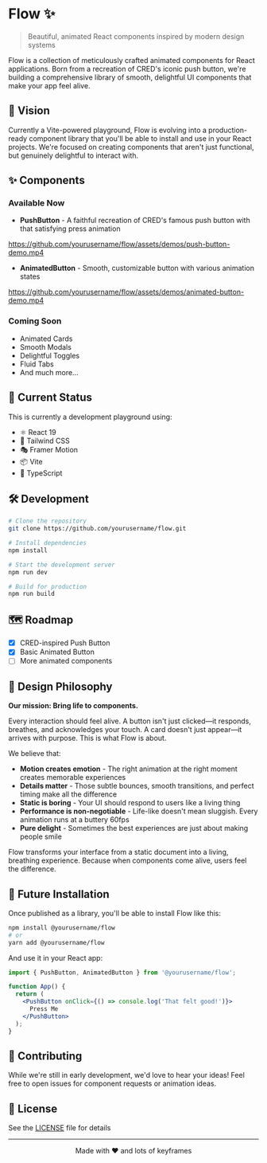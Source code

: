 # Flow ✨

> Beautiful, animated React components inspired by modern design systems

Flow is a collection of meticulously crafted animated components for React applications. Born from a recreation of CRED's iconic push button, we're building a comprehensive library of smooth, delightful UI components that make your app feel alive.

## 🎯 Vision

Currently a Vite-powered playground, Flow is evolving into a production-ready component library that you'll be able to install and use in your React projects. We're focused on creating components that aren't just functional, but genuinely delightful to interact with.

## ✨ Components

### Available Now

- **PushButton** - A faithful recreation of CRED's famous push button with that satisfying press animation

https://github.com/yourusername/flow/assets/demos/push-button-demo.mp4

- **AnimatedButton** - Smooth, customizable button with various animation states

https://github.com/yourusername/flow/assets/demos/animated-button-demo.mp4

### Coming Soon

- Animated Cards
- Smooth Modals
- Delightful Toggles
- Fluid Tabs
- And much more...

## 🚀 Current Status

This is currently a development playground using:

- ⚛️ React 19
- 🎨 Tailwind CSS
- 🎭 Framer Motion
- 📦 Vite
- 🔷 TypeScript

## 🛠️ Development

```bash
# Clone the repository
git clone https://github.com/yourusername/flow.git

# Install dependencies
npm install

# Start the development server
npm run dev

# Build for production
npm run build
```

## 🗺️ Roadmap

- [x] CRED-inspired Push Button
- [x] Basic Animated Button
- [ ] More animated components

## 🎨 Design Philosophy

**Our mission: Bring life to components.**

Every interaction should feel alive. A button isn't just clicked—it responds, breathes, and acknowledges your touch. A card doesn't just appear—it arrives with purpose. This is what Flow is about.

We believe that:

- **Motion creates emotion** - The right animation at the right moment creates memorable experiences
- **Details matter** - Those subtle bounces, smooth transitions, and perfect timing make all the difference
- **Static is boring** - Your UI should respond to users like a living thing
- **Performance is non-negotiable** - Life-like doesn't mean sluggish. Every animation runs at a buttery 60fps
- **Pure delight** - Sometimes the best experiences are just about making people smile

Flow transforms your interface from a static document into a living, breathing experience. Because when components come alive, users feel the difference.

## 📝 Future Installation

Once published as a library, you'll be able to install Flow like this:

```bash
npm install @yourusername/flow
# or
yarn add @yourusername/flow
```

And use it in your React app:

```jsx
import { PushButton, AnimatedButton } from '@yourusername/flow';

function App() {
  return (
    <PushButton onClick={() => console.log('That felt good!')}>
      Press Me
    </PushButton>
  );
}
```

## 🤝 Contributing

While we're still in early development, we'd love to hear your ideas! Feel free to open issues for component requests or animation ideas.

## 📄 License

See the [LICENSE](LICENSE) file for details

---

<p align="center">Made with ❤️ and lots of keyframes</p>
